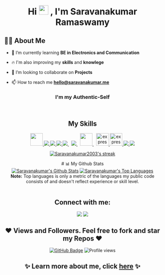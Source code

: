 ### <h1 align="center">Hi <img src="https://media.giphy.com/media/v1.Y2lkPTc5MGI3NjExMzI0ZjViMDA0ZmVjYzEwYTc3ZTk0OGRkMWNiMTk0YWZmYzYwMmFjYiZjdD1z/hvRJCLFzcasrR4ia7z/giphy.gif" width="30px"> ,  I'm Saravanakumar Ramaswamy

 ## 🙋‍♂️ About Me


- 🌱 I’m currently learning **BE in Electronics and Communication**
 
- 🔥 I'm also improving my **skills** and **knowlege**

- 👯 I’m looking to collaborate on **Projects**

- 📫 How to reach me **hello@saravanakumar.me**

 ##### <h3 align="center">I'm my Authentic-Self</h3>
 <br>
 <h2 align="center">My Skills</h2>
 <p align="center"> 
    <a href=# target="_blank"> <img src="https://cdn.worldvectorlogo.com/logos/figma-1.svg" width="40" height="40"/> </a>  
    <a href=# target="_blank"> <img src="https://img.icons8.com/color/48/000000/javascript.png"/> </a> 
    <a href=# target="_blank"> <img src="https://img.icons8.com/color/48/000000/html-5.png"/> </a> 
    <a href=# target="_blank"> <img src="https://img.icons8.com/color/48/000000/css3.png"/> </a> 
    <a style="padding-right:8px;" href=# target="_blank"> <img src="https://img.icons8.com/color/48/000000/nodejs.png"/> </a> 
    <a style="padding-right:8px;" href=# target="_blank"> <img src="https://img.icons8.com/fluent/50/000000/mysql-logo.png"/> </a>
  <a style="padding-right:8px;" href=# target="_blank"> <img src="https://www.vectorlogo.zone/logos/postgresql/postgresql-icon.svg" width="40" height="40"/> </a>
    <a href=# target="_blank"> <img src="https://cdn.iconscout.com/icon/free/png-512/visual-studio-code-1868941-1583105.png?f=avif&w=256" alt="express" width="40" height="40"/> </a>
  <a href=# target="_blank"> <img src="https://cdn.iconscout.com/icon/free/png-512/microsoft-powerpoint-1868950-1583114.png?f=avif&w=256" alt="express" width="40" height="40"/> </a>
    <a href=# target="_blank"> <img src="https://cdn.iconscout.com/icon/free/png-512/after-effects-1869033-1583157.png?f=avif&w=256"/> </a> 
    <a href=# target="_blank"> <img src="https://img.icons8.com/color/48/000000/git.png"/> </a> 
</p>


 <p align="center">
    <a href="https://github.com/Saravanakumar2003/github-readme-streak-stats">
        <img title="🔥 Get streak stats for your profile at git.io/streak-stats" alt="Saravanakumar2003's streak" src="https://github-readme-streak-stats.herokuapp.com/?user=Saravanakumar2003&theme=black-ice&hide_border=true&stroke=0000&background=060A0CD0"/>
    </a>
</p>
 
<div align="center">
# 📊 My Github Stats

  <br/>
    <a href="https://github.com/Saravanakumar2003/github-readme-stats"><img alt="Saravanakumar's Github Stats" src="https://github-readme-stats.vercel.app/api?username=Saravanakumar2003&show_icons=true&count_private=true&theme=react&hide_border=true&bg_color=0D1117" /></a>
  <a href="https://github.com/Saravanakumar2003/github-readme-stats"><img alt="Saravanakumar's Top Languages" src="https://github-readme-stats.vercel.app/api/top-langs/?username=Saravanakumar2003&langs_count=8&count_private=true&layout=compact&theme=react&hide_border=true&bg_color=0D1117" /></a>
  <br/>
  <b>Note:</b> Top languages is only a metric of the languages my public code consists of and doesn't reflect experience or skill level.
<br/>
<br/>


## Connect with me:
<p align="left">

<a href = "https://www.linkedin.com/in/saravanakumar-ramaswamy-0aa1041b8/"><img src="https://img.icons8.com/fluent/48/000000/linkedin.png"/></a>
<a href = "https://www.instagram.com/saravanaramaswamy03?utm_source=qr"><img src="https://www.flaticon.com/free-icon/instagram_1409946?term=instagram&page=1&position=12&origin=search&related_id=1409946"/></a>

</p>
 
## ❤ Views and Followers. Feel free to fork and star my Repos ❤
<a href="https://github.com/Saravanakumar2003?tab=followers"><img src="https://cdn.iconscout.com/icon/free/png-512/instagram-1868978-1583142.png?f=avif&w=256" alt="GitHub Badge"></a>   ![Profile views](https://gpvc.arturio.dev/Saravanakumar2003)  

 
 
 
  ## ✨ Learn more about me, click <a href="www.saravanakumar.me">here</a> ✨</p>
  
